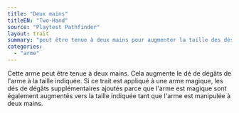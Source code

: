 ```yaml
---
title: "Deux mains"
titleEN: "Two-Hand"
source: "Playtest Pathfinder"
layout: trait
summary: "peut être tenue à deux mains pour augmenter la taille des dés de dégâts"
categories:
  - "arme"
---
```

Cette arme peut être tenue à deux mains. Cela augmente le dé de dégâts de l'arme à la taille indiquée. Si ce trait est appliqué à une arme magique, les dés de dégâts supplémentaires ajoutés parce que l'arme est magique sont également augmentés vers la taille indiquée tant que l'arme est manipulée à deux mains.
